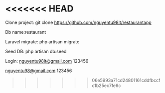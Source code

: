 <<<<<<< HEAD
=======
Clone project: git clone https://github.com/nguyentu98lt/restaurantapp

Db name:restaurant

Laravel migrate: php artisan migrate

Seed DB: php artisan db:seed

Login:
nguyentu98lt@gmail.com 123456

nguyentu98@gmail.com 123456
>>>>>>> 06e5993a71cd24801161cddfbccfc1b25ec7fe6c

